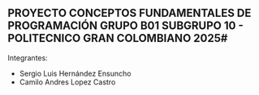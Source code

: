 ## PROYECTO CONCEPTOS FUNDAMENTALES DE PROGRAMACIÓN GRUPO B01 SUBGRUPO 10 - POLITECNICO GRAN COLOMBIANO 2025#

Integrantes: 

- Sergio Luis Hernández Ensuncho
- Camilo Andres Lopez Castro

